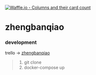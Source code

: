 [![Waffle.io - Columns and their card count](https://badge.waffle.io/oiahoon/Genupie.svg?columns=all)](https://waffle.io/oiahoon/Genupie)


# zhengbanqiao
 


### development

trello -> [zhengbanqiao](https://trello.com/b/tm7p2Rup/%E6%AD%A3%E7%89%88%E6%A1%A5)

> 1. git clone
> 2. docker-compose up
> 
